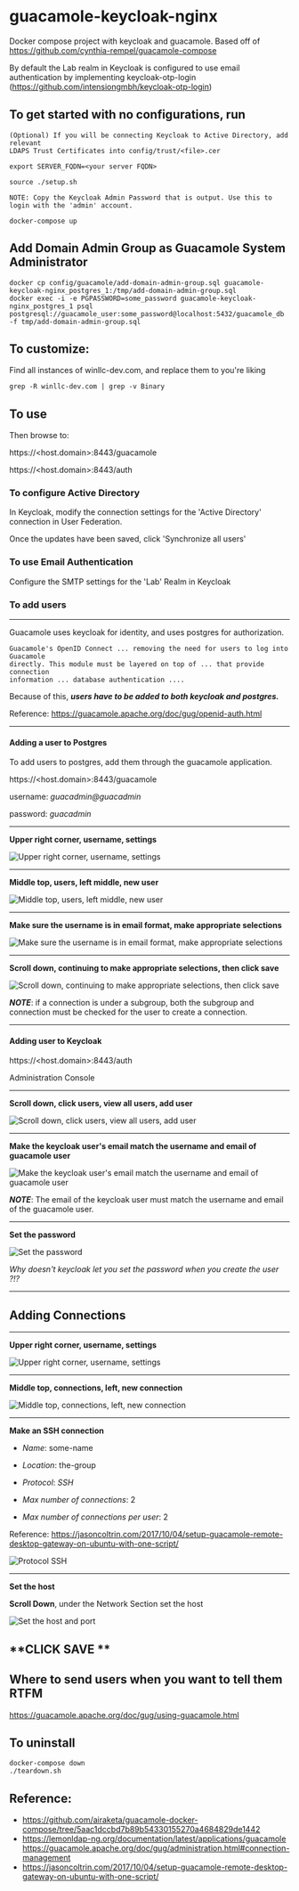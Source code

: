 # guacamole-keycloak-nginx
Docker compose project with keycloak and guacamole. Based off of https://github.com/cynthia-rempel/guacamole-compose

By default the Lab realm in Keycloak is configured to use email authentication by implementing keycloak-otp-login (https://github.com/intensiongmbh/keycloak-otp-login)

## To get started with no configurations, run 

```
(Optional) If you will be connecting Keycloak to Active Directory, add relevant 
LDAPS Trust Certificates into config/trust/<file>.cer

export SERVER_FQDN=<your server FQDN>

source ./setup.sh

NOTE: Copy the Keycloak Admin Password that is output. Use this to login with the 'admin' account.

docker-compose up
```

## Add Domain Admin Group as Guacamole System Administrator
```
docker cp config/guacamole/add-domain-admin-group.sql guacamole-keycloak-nginx_postgres_1:/tmp/add-domain-admin-group.sql
docker exec -i -e PGPASSWORD=some_password guacamole-keycloak-nginx_postgres_1 psql postgresql://guacamole_user:some_password@localhost:5432/guacamole_db -f tmp/add-domain-admin-group.sql
```

## To customize:

Find all instances of winllc-dev.com, and replace them to you're liking

```
grep -R winllc-dev.com | grep -v Binary
```

## To use

Then browse to:

https://<host.domain>:8443/guacamole

https://<host.domain>:8443/auth

### To configure Active Directory
In Keycloak, modify the connection settings for the 'Active Directory' connection in User Federation.

Once the updates have been saved, click 'Synchronize all users'

### To use Email Authentication
Configure the SMTP settings for the 'Lab' Realm in Keycloak

### To add users

---

Guacamole uses keycloak for identity, and uses postgres for authorization.

```
Guacamole's OpenID Connect ... removing the need for users to log into Guacamole
directly. This module must be layered on top of ... that provide connection
information ... database authentication ....
```

Because of this, ***users have to be added to both keycloak and postgres.***

Reference: https://guacamole.apache.org/doc/gug/openid-auth.html

---

#### Adding a user to Postgres

To add users to postgres, add them through the guacamole application.

https://<host.domain>:8443/guacamole

username: *guacadmin@guacadmin*

password: *guacadmin*

---

**Upper right corner, username, settings**

![Upper right corner, username, settings](docs/images/0-guacamole-settings.png "Upper right corner, username, settings")

---

**Middle top, users, left middle, new user**

![Middle top, users, left middle, new user](docs/images/1-add-users.png "Middle top, users, left middle, new user")

---

**Make sure the username is in email format, make appropriate selections**

![Make sure the username is in email format, make appropriate selections](docs/images/2-userprofile-a.png "Make sure the username is in email format, make appropriate selections")

---

**Scroll down, continuing to make appropriate selections, then click save**

![Scroll down, continuing to make appropriate selections, then click save](docs/images/3-userprofile-b.png "Scroll down, continuing to make appropriate selections, then click save")

***NOTE***: if a connection is under a subgroup, both the subgroup and
connection must be checked for the user to create a connection.

---

#### Adding user to Keycloak

https://<host.domain>:8443/auth

Administration Console

---

**Scroll down, click users, view all users, add user**

![Scroll down, click users, view all users, add user](docs/images/4-add-users-keycloak.png "Scroll down, click users, view all users, add user")

---

**Make the keycloak user's email match the username and email of guacamole user**

![Make the keycloak user's email match the username and email of guacamole user](docs/images/5-userprofilea-keycloak.png "Make the keycloak user's email match the username and email guacamole user")

***NOTE***: The email of the keycloak user must match the username and email of the guacamole user.

---

**Set the password**

![Set the password](docs/images/6-set-password-keycloak.png "Set the password")

*Why doesn't keycloak let you set the password when you create the user ?!?*

---

## Adding Connections

---

**Upper right corner, username, settings**

![Upper right corner, username, settings](docs/images/0-guacamole-settings.png "Upper right corner, username, settings")

---

**Middle top, connections, left, new connection**

![Middle top, connections, left, new connection](docs/images/1-new-connection.png "Middle top, connections, left, new connection")

---

**Make an SSH connection**

- *Name*: some-name

- *Location*: the-group

- *Protocol*: *SSH*

- *Max number of connections*: 2

- *Max number of connections per user*: 2

Reference: https://jasoncoltrin.com/2017/10/04/setup-guacamole-remote-desktop-gateway-on-ubuntu-with-one-script/

![Protocol SSH](docs/images/2-new-connection-ssh-a.png "Protocol SSH")

---

**Set the host**

**Scroll Down**, under the Network Section set the host

![Set the host and port](docs/images/3-new-connection-ssh-b.png "Set the host and port")

**CLICK SAVE **
---

## Where to send users when you want to tell them RTFM

https://guacamole.apache.org/doc/gug/using-guacamole.html

## To uninstall

```
docker-compose down
./teardown.sh
```

## Reference:

  - https://github.com/airaketa/guacamole-docker-compose/tree/5aac1dccbd7b89b54330155270a4684829de1442
  - https://lemonldap-ng.org/documentation/latest/applications/guacamole
https://guacamole.apache.org/doc/gug/administration.html#connection-management
  - https://jasoncoltrin.com/2017/10/04/setup-guacamole-remote-desktop-gateway-on-ubuntu-with-one-script/
